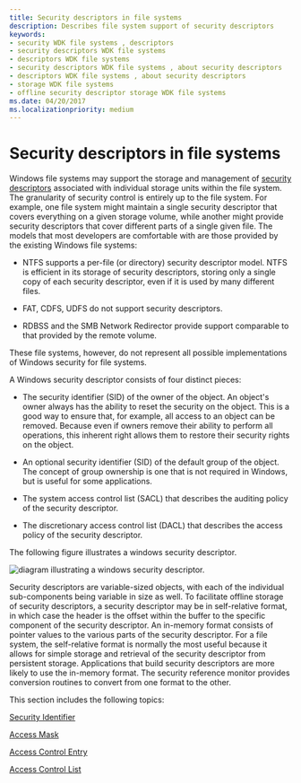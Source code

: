 ```yaml
---
title: Security descriptors in file systems
description: Describes file system support of security descriptors
keywords:
- security WDK file systems , descriptors
- security descriptors WDK file systems
- descriptors WDK file systems
- security descriptors WDK file systems , about security descriptors
- descriptors WDK file systems , about security descriptors
- storage WDK file systems
- offline security descriptor storage WDK file systems
ms.date: 04/20/2017
ms.localizationpriority: medium
---
```


# Security descriptors in file systems

Windows file systems may support the storage and management of [security descriptors](../kernel/security-descriptors.md) associated with individual storage units within the file system. The granularity of security control is entirely up to the file system. For example, one file system might maintain a single security descriptor that covers everything on a given storage volume, while another might provide security descriptors that cover different parts of a single given file. The models that most developers are comfortable with are those provided by the existing Windows file systems:

- NTFS supports a per-file (or directory) security descriptor model. NTFS is efficient in its storage of security descriptors, storing only a single copy of each security descriptor, even if it is used by many different files.

- FAT, CDFS, UDFS do not support security descriptors.

- RDBSS and the SMB Network Redirector provide support comparable to that provided by the remote volume.

These file systems, however, do not represent all possible implementations of Windows security for file systems.

A Windows security descriptor consists of four distinct pieces:

- The security identifier (SID) of the owner of the object. An object's owner always has the ability to reset the security on the object. This is a good way to ensure that, for example, all access to an object can be removed. Because even if owners remove their ability to perform all operations, this inherent right allows them to restore their security rights on the object.

- An optional security identifier (SID) of the default group of the object. The concept of group ownership is one that is not required in Windows, but is useful for some applications.

- The system access control list (SACL) that describes the auditing policy of the security descriptor.

- The discretionary access control list (DACL) that describes the access policy of the security descriptor.

The following figure illustrates a windows security descriptor.

![diagram illustrating a windows security descriptor.](images/fssecurity-01.png)

Security descriptors are variable-sized objects, with each of the individual sub-components being variable in size as well. To facilitate offline storage of security descriptors, a security descriptor may be in self-relative format, in which case the header is the offset within the buffer to the specific component of the security descriptor. An in-memory format consists of pointer values to the various parts of the security descriptor. For a file system, the self-relative format is normally the most useful because it allows for simple storage and retrieval of the security descriptor from persistent storage. Applications that build security descriptors are more likely to use the in-memory format. The security reference monitor provides conversion routines to convert from one format to the other.

This section includes the following topics:

[Security Identifier](security-identifier.md)

[Access Mask](access-mask.md)

[Access Control Entry](access-control-entry.md)

[Access Control List](access-control-list.md)
